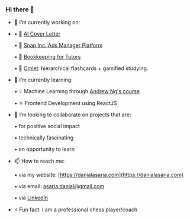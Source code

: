 ### Hi there 👋

<!--
**danialasaria/danialasaria** is a ✨ _special_ ✨ repository because its `README.md` (this file) appears on your GitHub profile.
--->

- 🔭 I’m currently working on:
- 
  •  🤖 [AI Cover Letter](https://aicoverletter.org)
  
  •  👻 [Snap Inc. Ads Manager Platform](https://ads.snapchat.com/)

  •  :money_with_wings: [Bookkeeping for Tutors](https://github.com/danialasaria/LogYourLessonsV2)
  
  •  🍳 [Omlet](https://github.com/a-qxin/Omlet): hierarchical flashcards + gamified studying.
  
- 🌱 I’m currently learning:

  •  💡 Machine Learning through [Andrew Ng's course](https://www.coursera.org/learn/machine-learning?action=enroll)
  
  •  ⚛️ Frontend Development using ReactJS
  

- 👯 I’m looking to collaborate on projects that are:

    • for positive social impact
  
    • technically fascinating
  
    • an opportunity to learn


- 📫 How to reach me: 

  • via my website: [https://danialasaria.com](https://danialasaria.com)

  • via email: [asaria.danial@gmail.com](asaria.danial@gmail.com)
  
  • via [LinkedIn](https://www.linkedin.com/in/danial-asaria/)

- ⚡ Fun fact: I am a professional chess player/coach
